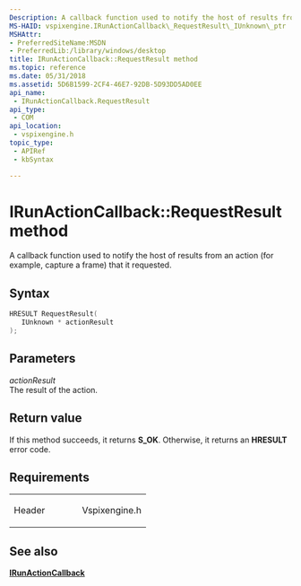 ```yaml
---
Description: A callback function used to notify the host of results from an action (for example, capture a frame) that it requested.
MS-HAID: vspixengine.IRunActionCallback\_RequestResult\_IUnknown\_ptr
MSHAttr:
- PreferredSiteName:MSDN
- PreferredLib:/library/windows/desktop
title: IRunActionCallback::RequestResult method
ms.topic: reference
ms.date: 05/31/2018
ms.assetid: 5D6B1599-2CF4-46E7-92DB-5D93DD5AD0EE
api_name: 
 - IRunActionCallback.RequestResult
api_type: 
 - COM
api_location: 
 - vspixengine.h
topic_type: 
 - APIRef
 - kbSyntax

---
```


# <span id="vspixengine.irunactioncallback_requestresult_iunknown_ptr"></span>IRunActionCallback::RequestResult method

A callback function used to notify the host of results from an action (for example, capture a frame) that it requested.

## Syntax


```C++
HRESULT RequestResult(
   IUnknown * actionResult
);
```

## Parameters

*actionResult*   
The result of the action.

## Return value

If this method succeeds, it returns **S\_OK**. Otherwise, it returns an **HRESULT** error code.

## Requirements

<table><colgroup><col style="width: 50%" /><col style="width: 50%" /></colgroup><tbody><tr class="odd"><td><p>Header</p></td><td>Vspixengine.h</td></tr></tbody></table>

## <span id="see_also"></span>See also

[**IRunActionCallback**](/windows/desktop/direct3dtools/irunactioncallback)

 

 